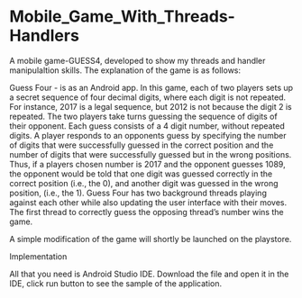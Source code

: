 # Mobile_Game_With_Threads-Handlers

A mobile game-GUESS4, developed to show my threads and handler manipulaltion skills. The explanation of the game is as follows:

Guess Four - is as an Android app. In this game,
each of two players sets up a secret sequence of four decimal digits, where each digit is not repeated. For
instance, 2017 is a legal sequence, but 2012 is not because the digit 2 is repeated. The two players take turns
guessing the sequence of digits of their opponent. Each guess consists of a 4 digit number, without repeated
digits. A player responds to an opponents guess by specifying the number of digits that were successfully
guessed in the correct position and the number of digits that were successfully guessed but in the wrong
positions. Thus, if a players chosen number is 2017 and the opponent guesses 1089, the opponent would be
told that one digit was guessed correctly in the correct position (i.e., the 0), and another digit was guessed in
the wrong position, (i.e., the 1). Guess Four has two background threads playing against
each other while also updating the user interface with their moves. The first thread to correctly guess the
opposing thread’s number wins the game.

A simple modification of the game will shortly be launched on the playstore.

Implementation

All that you need is Android Studio IDE.
Download the file and open it in the IDE, click run button to see the sample of the application.
